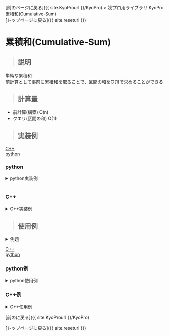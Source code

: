 [前のページに戻る]({{ site.KyoProurl }}/KyoPro) > 競プロ用ライブラリ KyoPro 累積和(Cumulative-Sum)<br>
[トップページに戻る]({{ site.reseturl }})<br>

# 累積和(Cumulative-Sum)

> ## 説明

単純な累積和<br>
前計算として事前に累積和を取ることで、区間の和をO(1)で求めることができる<br>

> ## 計算量

* 前計算(構築) O(n)
* クエリ(区間の和) O(1)

> ## 実装例

[C++](#C++) <br>
[python](#python) <br>

### python

<details>
  <summary> python実装例 </summary>

```python

class CumulativeSum:
  def __init__(self, size):
    self.data = [0] * size
    self.size = size

  def add(self, key, value):
    self.data[key] += value

  def build(self):
    for i in range(1, self.size):
      self.data[i] += self.data[i - 1]
  
  def query(self, kukan):
    if kukan < 0:
      return 0
    return self.data[min(kukan, self.size - 1)]
```
</details>
<br>

### C++

<details>
  <summary> C++実装例 </summary>

```cpp

template<class T>
struct CumulativeSum {
  vector< T > data;

  CumulativeSum(int size) : data(size, 0) {};

  void add(int key, T value) {
    data[key] += value;
  }

  void build(){
    rep(i, 1, data.size()) {
      data[i] += data[i - 1];
    }
  }

  T query(int kukan) {
    if (kukan < 0) {
      return 0;
    }
    return data[min(kukan, (int)data.size() - 1)];
  }
};
```
</details>

> ## 使用例

<details>
  <summary> 例題 </summary>

  * [AOJ0516 JOI2006 本選A 最大の和](http://judge.u-aizu.ac.jp/onlinejudge/description.jsp?id=0516) <br>

</details>

[C++](#C++例) <br>
[python](#python例)

### python例
<details>

  <summary> python使用例 </summary>

```python

class CumulativeSum:
  # 省略

import sys

stdin = sys.stdin
na = lambda: map(int, stdin.readline().split())
ns = lambda: stdin.readline().rstrip()
ni = lambda: int(ns())

def main():
  n, k = na()

  CS = CumulativeSum(n)
  for i in range(n):
    a = ni()
    CS.add(i, a)

  CS.build()

  ans = -int(1e9+7)
  for i in range(n-k+1):
    ans = max(ans, CS.query(k+i) - CS.query(i))
  print(ans)

main()
```

</details>

### C++例
<details>

  <summary> C++使用例 </summary>

```cpp

#include <iostream>
#include <vector>

using namespace std;

#define rep(i, a, n) for(int i = a; i < (n); ++i)
#define INF 1000000007

template<class T>
struct CumulativeSum {
  // 省略
};

int main() {
  int n, k;
  cin >> n >> k;

  CumulativeSum<int> CS(n);
  rep(i, 0, n) {
    int a;
    cin >> a;
    CS.add(i, a);
  }

  CS.build();

  int ans = -INF;
  rep(i, 0, n - k + 1) {
    ans = max(ans, CS.query(k + i - 1) - CS.query(i - 1));
  }

  cout << ans << endl;
}
```

</details>

[前のに戻る]({{ site.KyoProurl }}/KyoPro)<br>

[トップページに戻る]({{ site.reseturl }})<br>